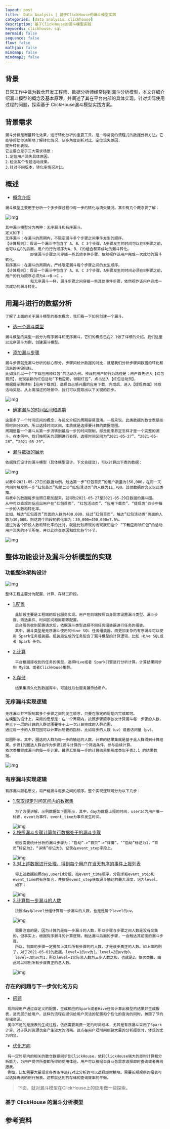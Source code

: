 ```yaml
---
layout: post
title:  Data Analysis | 基于ClickHouse的漏斗模型实践
categories: [data analysis、clickhouse]
description: 基于ClickHouse的漏斗模型实践
keywords: clickhouse、sql
mermaid: false
sequence: false
flow: false
mathjax: false
mindmap: false
mindmap2: false
---
```


## 背景 <br>
日常工作中做为数仓开发工程师、数据分析师经常碰到漏斗分析模型，本文详细介绍漏斗模型的概念及基本原理，并阐述了其在平台内部的具体实现。针对实际使用过程的问题，探索基于 ClickHouse漏斗模型实践方案。

## 背景需求
```.text
漏斗分析是衡量转化效果、进行转化分析的重要工具，是一种常见的流程式的数据分析方法。它能够帮助你清晰地了解转化情况，从多角度剖析对比，定位流失原因，
提升转化表现。
它主要立足于三大需求场景：
1.定位用户流失具体原因。
2.检测某个专题活动效果。
3.针对不同版本，转化率情况对比。
```

## 概述
- [概念介绍]()
```.text
漏斗模型主要用于分析一个多步骤过程中每一步的转化与流失情况。其中有几个概念要了解：
```
![img](/images/posts/analysis/微信截图_20240326105645.png)<br>
```.text
其中漏斗模型分为两种：无序漏斗和有序漏斗。
定义如下：
无序漏斗：在漏斗的周期内，不限定漏斗多个步骤之间事件发生的顺序。
【计算规则】：假设一个漏斗中包含了 A、B、C 3个步骤，A步骤发生的时间可以在B步骤之前，也可以在B的后面。用户的行为顺序为A、B、C的组合都算成功的漏斗转化。
           即使漏斗步骤之间穿插一些其他事件步骤，依然视作该用户完成一次成功的漏斗转化。
有序漏斗：在漏斗的周期内，严格限定漏斗每个步骤之间的发生顺序。
【计算规则】：假设一个漏斗中包含了 A、B、C 3个步骤，A步骤发生的时间必须在B步骤之前，用户的行为顺序必须为A->B->C 。
           和无序漏斗一样，漏斗步骤之间穿插一些其他事件步骤，依然视作该用户完成一次成功的漏斗转化。
```

##  用漏斗进行的数据分析
```.text
了解了上面的关于漏斗模型的基本概念，我们看一下如何创建一个漏斗。
```
- [选一个漏斗类型]()
```.text
漏斗模型的类型一般分为有序漏斗和无序漏斗，它们的概念已在2.1做了详细的介绍。我们这里以无序漏斗为例，创建漏斗模型。
```
- [添加漏斗步骤]()
```.text
漏斗步骤就是漏斗分析的核心部分，步骤间统计数据的对比，就是我们分析步骤间数据的转化和流失的关键指标。
比如我们以一个“下载应用领红包”的活动为例。预设的用户的行为路径是：用户首先进入【红包首页】，发现最新的红包活动“下载应用，领取红包”，点击进入【红包活动页】，
根据提示跳转到【应用下载页】，选择自己感兴趣的应用下载，完成后，进入【提现页面】领取活动奖励。从上面描述的场景中，我们可以提取出以下关键的四步。
```
![img](/images/posts/analysis/微信截图_20240326110006.png)<br>
- [确定漏斗的时间区间和周期]()
```.text
这里多了一个时间区间的概念，与前文介绍的周期容易混淆。一般来说，此类数据的数仓表是按照时间分区的。所以选择时间区间，本质就是选择要计算的数据范围。
周期是指一个漏斗从第一步流转到最后一步的时间限制，即是用来界定怎样才是一个完整的漏斗。在本例中，我们按照天为周期进行处理，选择时间区间为“2021-05-27”、“2021-05-28”、“2021-05-29”。
```
- [漏斗数据的展示]()
```.text
依据我们设计的漏斗模型（具体模型设计，下文会提及），可以计算出下表的数据：
```
![img](/images/posts/analysis/微信截图_20240326110149.png)<br>
```.text
以表中2021-05-27日的数据为例，触达第一步“红包首页”的用户数量为150,000，在同一天内同时触发第一步“红包首页”和第二步“红包活动页”的人数为11,700。其他数据的含义以此类推。
将表中的数据每步按照日期加起来，就得到2021-05-27至2021-05-29日数据的漏斗图。
从中可以直观的反应出用户在“红包首页”、“红包活动页”、“应用下载页”、“提现页”四步中每一步的人数和转化率。
比如，触达“红包首页”页面的人数为400,000，经过”红包首页“，触达”红包活动页“页面的人数为30,000。则这两个阶段的转化率为：30,000÷400,000=7.5%。
通过对各个阶段人数和转化率的比对，就能比较直观的发现我们这个 “下载应用领红包”的活动用户流失的环节所在，并以此排查原因和优化各个环节。
```
![img](/images/posts/analysis/微信截图_20240326110446.png)<br>

## 整体功能设计及漏斗分析模型的实现
### 功能整体架构设计
![img](/images/posts/analysis/微信截图_20240326110801.png)<br>
```.text
整体工程主要分为配置、计算、存储三阶段。
```
- [1.配置]()
  ```.text
   此阶段主要是工程端的后台服务实现。用户在前端按照自身需求设置漏斗类型、漏斗步骤、筛选条件、时间区间和周期等配置。
   后台服务收到配置请求后，依据漏斗类型选择不同任务组装器进行任务的组装。
   其中，漏斗类型是无序漏斗使用的Hive SQL 任务组装器，而更加复杂的有序漏斗可以使用 Spark任务组装器。组装后生成的任务包含了漏斗模型的计算逻辑，比如 Hive SQL或者 Spark 任务。
  ```
- [2.计算]()
  ```.text
   平台根据接收到的任务的类型，选择Hive或者 Spark引擎进行分析计算。计算结果同步到 MySQL 或者ClickHouse集群。
  ```
- [3.存储]()
  ```.text
   结果集持久化到数据库中，可通过后台服务展示给用户。
  ```
### 无序漏斗实现逻辑
```.text
无序漏斗并不限制其多个步骤之间的发生顺序，只要在限定的周期内完成即可。
在模型的设计上，采用的思想是：在一个周期内，按照步骤顺序依次计算漏斗每一步骤的人数，并且下一层的计算的人群范围要等于上一次计算完成的人群范围，
通过每一步的人群范围可以计算出想要的指标，比如每步的人数（uv）或者访问量（pv）。
```
```.text
如图所示。其中，圈选的人群为每一步的触达的人数，计算的结果集就是基于此人群得到计算结果。步骤1的圈选人群会作为步骤2漏斗计算的一个筛选条件，参与后续计算。
依次类推完成漏斗的每一步计算。最终汇集每一步的计算结果集形成类似于表3.1 的结果数据。
```
![img](/images/posts/analysis/微信截图_20240326111259.png)<br>

### 有序漏斗实现逻辑
```.text
有序漏斗顾名思义，将严格漏斗每步之间的顺序。整个实现逻辑可分为以下几步：
```
- [1.获取规定时间区间内的数据集]()
  ```.text
   为了方便讲解，示例数据如下图所示，其中，day为数据上报的时间，userId为用户唯一标识，event为事件，event_time为事件发生时间。
  ```
  ![img](/images/posts/analysis/微信截图_20240326111750.png)<br>
- [2.按照漏斗步骤计算每行数据处于的漏斗步骤]()
  ```.text
   假设需要统计分析的漏斗步骤为：“启动”->“首页”->“详情”。‘“启动”标记为1，“首页”标记为2，“详情”标记为3，记录在event_step字段上。
  ```
  ![img](/images/posts/analysis/微信截图_20240326111907.png)<br>
- [3.对上述数据进行处理，得到每个用户在当天有序的事件上报列表]()
  ```.text
   将上述数据按照day,userId分组，按event_time顺序，分别求取event_step和event_time的有序集合，并根据event_step获取漏斗触达的最大深度，记为level，
   如下：
  ```
  ![img](/images/posts/analysis/微信截图_20240326112055.png)<br>
- [3.计算每一步漏斗的人数]()
  ```.text
   按照day与level分组计算每一步漏斗的人数，也是是每个level的uv。
  ```
  ![img](/images/posts/analysis/微信截图_20240326112142.png)<br>
  ```.text
   需要注意的是，因为计算的是每一步漏斗的人数，所以步骤与步骤之间人数是没有交集的，但事实上，根据有序漏斗的计算逻辑，触达漏斗后面的步骤，一会触达其前面的漏斗步骤。
   所以，前面的步骤一定要加上其后所有步骤的的人数，才是该步真正的人数。如上面的例子，对于2021-05-01的数据，level=1的uv为1，level=2的uv为0，
   level=3的uv为1，所以level=1实际总人数为三步人数之和，也就是2。依次类推，由此可以得到所有步骤真正的总人数。
  ```
  ![img](/images/posts/analysis/微信截图_20240326112237.png)<br>

### 存在的问题与下一步优化的方向
- [问题]()
```.text
 现阶段用户通过自定义的配置，生成相应的Spark或者Hive任务计算出模型的结果并生成报表，进而展示给用户。这样的流程在提供给用户灵活的配置和个性化的查询的同时，兼顾了节约存储资源。
 美中不足的是报表的生成过程，依然需要耗费一定的时间成本，尤其是有序漏斗采用了Spark计算，对于队列资源也会产生较大的消耗。这点在用户短时间创建大量的分析报表时，体现的尤为明显。
```
- [优化方向]()
```.text
 将一定时期内的相关的数仓数据同步到ClickHouse，依托ClickHouse强大的即时计算和分析能力，为用户提供所查即所得的使用体验。用户可以根据自身业务需求选择即时查询或者离线报表。
 例如，比如需要大量组合各类条件进行对比分析的可以选择即时模块。需要长期观察的报表可以选择离线的例行报表。这样就达到的存储和查询效率的平衡。
```

> 下面，就对漏斗模型在ClickHouse上的应用做一些探索。

### 基于 ClickHouse 的漏斗分析模型


## 参考资料





